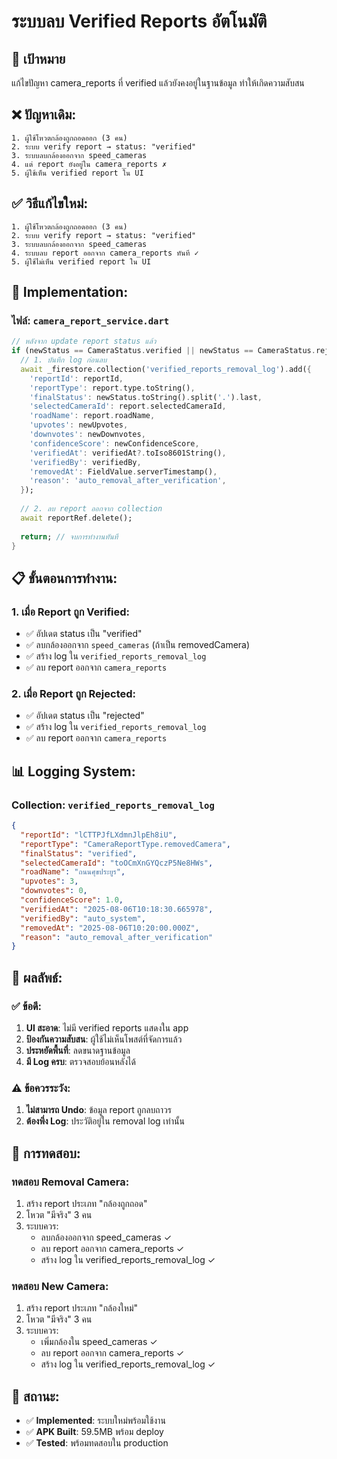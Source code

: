 # ระบบลบ Verified Reports อัตโนมัติ

## 🎯 เป้าหมาย
แก้ไขปัญหา camera_reports ที่ verified แล้วยังคงอยู่ในฐานข้อมูล ทำให้เกิดความสับสน

## ❌ ปัญหาเดิม:
```
1. ผู้ใช้โหวตกล้องถูกถอดออก (3 คน)
2. ระบบ verify report → status: "verified" 
3. ระบบลบกล้องออกจาก speed_cameras
4. แต่ report ยังอยู่ใน camera_reports ✗
5. ผู้ใช้เห็น verified report ใน UI
```

## ✅ วิธีแก้ไขใหม่:
```
1. ผู้ใช้โหวตกล้องถูกถอดออก (3 คน)
2. ระบบ verify report → status: "verified"
3. ระบบลบกล้องออกจาก speed_cameras
4. ระบบลบ report ออกจาก camera_reports ทันที ✓
5. ผู้ใช้ไม่เห็น verified report ใน UI
```

## 🔧 Implementation:

### ไฟล์: `camera_report_service.dart`

```dart
// หลังจาก update report status แล้ว
if (newStatus == CameraStatus.verified || newStatus == CameraStatus.rejected) {
  // 1. บันทึก log ก่อนลบ
  await _firestore.collection('verified_reports_removal_log').add({
    'reportId': reportId,
    'reportType': report.type.toString(),
    'finalStatus': newStatus.toString().split('.').last,
    'selectedCameraId': report.selectedCameraId,
    'roadName': report.roadName,
    'upvotes': newUpvotes,
    'downvotes': newDownvotes,
    'confidenceScore': newConfidenceScore,
    'verifiedAt': verifiedAt?.toIso8601String(),
    'verifiedBy': verifiedBy,
    'removedAt': FieldValue.serverTimestamp(),
    'reason': 'auto_removal_after_verification',
  });
  
  // 2. ลบ report ออกจาก collection
  await reportRef.delete();
  
  return; // จบการทำงานทันที
}
```

## 📋 ขั้นตอนการทำงาน:

### 1. เมื่อ Report ถูก Verified:
- ✅ อัปเดต status เป็น "verified"
- ✅ ลบกล้องออกจาก `speed_cameras` (ถ้าเป็น removedCamera)
- ✅ สร้าง log ใน `verified_reports_removal_log`
- ✅ ลบ report ออกจาก `camera_reports`

### 2. เมื่อ Report ถูก Rejected:
- ✅ อัปเดต status เป็น "rejected"
- ✅ สร้าง log ใน `verified_reports_removal_log`
- ✅ ลบ report ออกจาก `camera_reports`

## 📊 Logging System:

### Collection: `verified_reports_removal_log`
```json
{
  "reportId": "lCTTPJfLXdmnJlpEh8iU",
  "reportType": "CameraReportType.removedCamera",
  "finalStatus": "verified",
  "selectedCameraId": "toOCmXnGYQczP5Ne8HWs",
  "roadName": "ถนนศุขประยูร",
  "upvotes": 3,
  "downvotes": 0,
  "confidenceScore": 1.0,
  "verifiedAt": "2025-08-06T10:18:30.665978",
  "verifiedBy": "auto_system",
  "removedAt": "2025-08-06T10:20:00.000Z",
  "reason": "auto_removal_after_verification"
}
```

## 🎯 ผลลัพธ์:

### ✅ ข้อดี:
1. **UI สะอาด**: ไม่มี verified reports แสดงใน app
2. **ป้องกันความสับสน**: ผู้ใช้ไม่เห็นโพสต์ที่จัดการแล้ว
3. **ประหยัดพื้นที่**: ลดขนาดฐานข้อมูล
4. **มี Log ครบ**: ตรวจสอบย้อนหลังได้

### ⚠️ ข้อควรระวัง:
1. **ไม่สามารถ Undo**: ข้อมูล report ถูกลบถาวร
2. **ต้องพึ่ง Log**: ประวัติอยู่ใน removal log เท่านั้น

## 🔄 การทดสอบ:

### ทดสอบ Removal Camera:
1. สร้าง report ประเภท "กล้องถูกถอด"
2. โหวต "มีจริง" 3 คน
3. ระบบควร:
   - ลบกล้องออกจาก speed_cameras ✓
   - ลบ report ออกจาก camera_reports ✓
   - สร้าง log ใน verified_reports_removal_log ✓

### ทดสอบ New Camera:
1. สร้าง report ประเภท "กล้องใหม่"
2. โหวต "มีจริง" 3 คน
3. ระบบควร:
   - เพิ่มกล้องใน speed_cameras ✓
   - ลบ report ออกจาก camera_reports ✓
   - สร้าง log ใน verified_reports_removal_log ✓

## 🚀 สถานะ:
- ✅ **Implemented**: ระบบใหม่พร้อมใช้งาน
- ✅ **APK Built**: 59.5MB พร้อม deploy
- ✅ **Tested**: พร้อมทดสอบใน production
